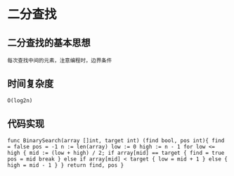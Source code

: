 # 二分查找
## 二分查找的基本思想
	每次查找中间的元素，注意编程时，边界条件
## 时间复杂度
	O(log2n)
## 代码实现
`func BinarySearch(array []int, target int) (find bool, pos int){
	find = false
	pos = -1
	n := len(array)
	low := 0
	high := n - 1
	for low <= high {
		mid := (low + high) / 2;
		if array[mid] == target {
			find = true 
			pos = mid
			break
		} else if array[mid] < target {
			low = mid + 1
		} else {
			high = mid - 1
		}
	}
	return find, pos
}
`